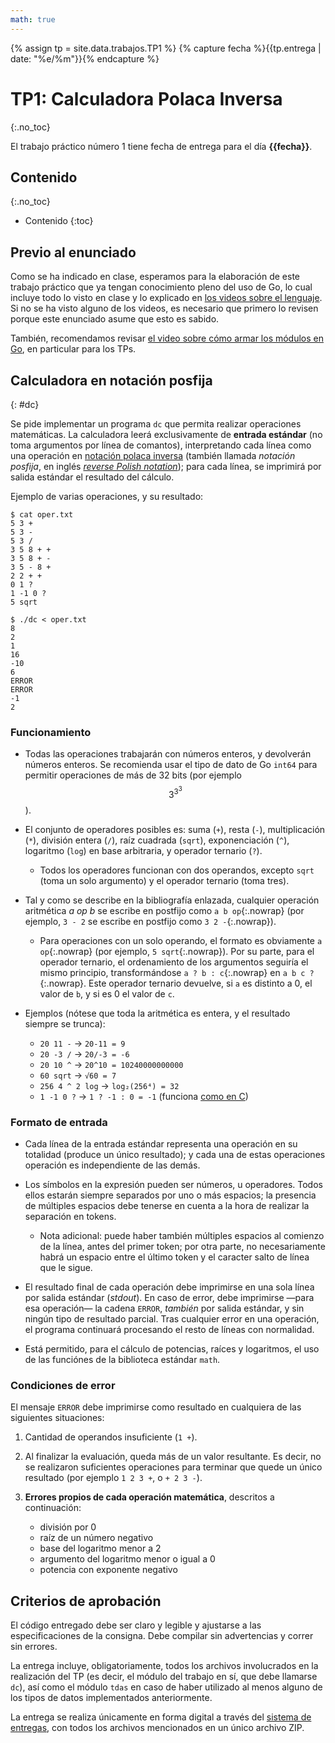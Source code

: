 ```yaml
---
math: true
---
```


{% assign tp = site.data.trabajos.TP1 %}
{% capture fecha %}{{tp.entrega | date: "%e/%m"}}{% endcapture %}

# TP1: Calculadora Polaca Inversa
{:.no_toc}

El trabajo práctico número 1 tiene fecha de entrega para el día **{{fecha}}**.


## Contenido
{:.no_toc}

* Contenido
{:toc}

## Previo al enunciado

Como se ha indicado en clase, esperamos para la elaboración de este trabajo práctico que ya tengan conocimiento pleno del uso de Go, lo cual incluye todo lo visto en clase y lo explicado en [los videos sobre el lenguaje](https://youtube.com/playlist?list=PLLfC2vEod54L8O2mqE2C7cFiqmsj3rsGi). Si no se ha visto alguno de los videos, es necesario que primero lo revisen porque este enunciado asume que esto es sabido. 

También, recomendamos revisar [el video sobre cómo armar los módulos en Go](https://youtu.be/IZrQt-vR3E4?t=585), en particular para los TPs.


## Calculadora en notación posfija
{: #dc}

Se pide implementar un programa `dc` que permita realizar operaciones matemáticas. La calculadora leerá exclusivamente de **entrada estándar** (no toma argumentos por línea de comantos), interpretando cada línea como una operación en [notación polaca inversa][rpn-es] (también llamada _notación posfija_, en inglés [_reverse Polish notation_][rpn-en]); para cada línea, se imprimirá por salida estándar el resultado del cálculo.

Ejemplo de varias operaciones, y su resultado:

```Console
$ cat oper.txt
5 3 +
5 3 -
5 3 /
3 5 8 + +
3 5 8 + -
3 5 - 8 +
2 2 + +
0 1 ?
1 -1 0 ?
5 sqrt

$ ./dc < oper.txt
8
2
1
16
-10
6
ERROR
ERROR
-1
2
```

[rpn-en]: https://en.wikipedia.org/wiki/Reverse_Polish_notation
[rpn-es]: https://es.wikipedia.org/wiki/Notaci%C3%B3n_polaca_inversa


### Funcionamiento

- Todas las operaciones trabajarán con números enteros, y devolverán números enteros. Se recomienda usar el tipo de dato de Go `int64` para permitir operaciones de más de 32 bits (por ejemplo $$3^{3^3}$$).


- El conjunto de operadores posibles es: suma (`+`), resta (`-`), multiplicación (`*`), división entera (`/`), raíz cuadrada (`sqrt`), exponenciación (`^`), logaritmo (`log`) en base arbitraria, y operador ternario (`?`).

  - <!-- https://github.com/gettalong/kramdown/issues/486 -->

    Todos los operadores funcionan con dos operandos, excepto `sqrt` (toma un solo argumento) y el operador ternario (toma tres).

- Tal y como se describe en la bibliografía enlazada, cualquier operación aritmética _a op b_ se escribe en postfijo como `a b op`{:.nowrap} (por ejemplo, `3 - 2` se escribe en postfijo como `3 2 -`{:.nowrap}).

  - <!-- gettalong/kramdown#486 -->

    Para operaciones con un solo operando, el formato es obviamente `a op`{:.nowrap} (por ejemplo, `5 sqrt`{:.nowrap}). Por su parte, para el operador ternario, el ordenamiento de los argumentos seguiría el mismo principio, transformándose `a ? b : c`{:.nowrap} en `a b c ?`{:.nowrap}. Este operador ternario devuelve, si `a` es distinto a 0, el valor de `b`, y si es 0 el valor de `c`.

- Ejemplos (nótese que toda la aritmética es entera, y el resultado siempre se trunca):

  - `20 11 -` → `20-11 = 9`
  - `20 -3 /` → `20/-3 = -6`
  - `20 10 ^` → `20^10 = 10240000000000`
  - `60 sqrt` → `√60 = 7`
  - `256 4 ^ 2 log` → `log₂(256⁴) = 32`
  - `1 -1 0 ?` → `1 ? -1 : 0 = -1` (funciona [como en C][ternref])

[ternref]: https://syntaxdb.com/ref/c/ternary


### Formato de entrada

- Cada línea de la entrada estándar representa una operación en su totalidad (produce un único resultado); y cada una de estas operaciones operación es independiente de las demás.

- Los símbolos en la expresión pueden ser números, u operadores. Todos ellos estarán siempre separados por uno o más espacios; la presencia de múltiples espacios debe tenerse en cuenta a la hora de realizar la separación en tokens.

  - <!-- gettalong/kramdown#486 -->
    Nota adicional: puede haber también múltiples espacios al comienzo de la línea, antes del primer token; por otra parte, no necesariamente habrá un espacio entre el último token y el caracter salto de línea que le sigue.

- El resultado final de cada operación debe imprimirse en una sola línea por salida estándar (_stdout_). En caso de error, debe imprimirse —para esa operación— la cadena `ERROR`, _también_ por salida estándar, y sin ningún tipo de resultado parcial. Tras cualquier error en una operación, el programa continuará procesando el resto de líneas con normalidad.

- Está permitido, para el cálculo de potencias, raíces y logaritmos, el uso de las funciónes de la biblioteca estándar `math`.


### Condiciones de error

El mensaje `ERROR` debe imprimirse como resultado en cualquiera de las siguientes situaciones:

1.  Cantidad de operandos insuficiente (`1 +`).

1.  Al finalizar la evaluación, queda más de un valor resultante. Es decir, no se realizaron suficientes operaciones para terminar que quede un único resultado (por ejemplo `1 2 3 +`, o `+ 2 3 -`).

1.  **Errores propios de cada operación matemática**, descritos a continuación:

    - división por 0
    - raíz de un número negativo
    - base del logaritmo menor a 2
    - argumento del logaritmo menor o igual a 0
    - potencia con exponente negativo


## Criterios de aprobación

El código entregado debe ser claro y legible y ajustarse a las especificaciones de la consigna. Debe compilar sin advertencias y correr sin errores.

La entrega incluye, obligatoriamente, todos los archivos involucrados en la realización del TP (es decir, el módulo del trabajo en sí, que debe llamarse `dc`), así como el módulo `tdas` en caso de haber utilizado al menos alguno de los tipos de datos implementados anteriormente.

La entrega se realiza únicamente en forma digital a través del [sistema de entregas]({{site.entregas}}), con todos los archivos mencionados en un único archivo ZIP.
